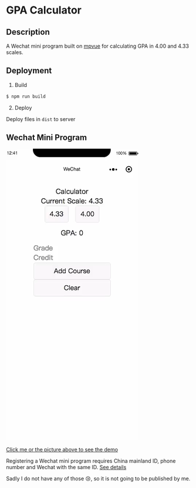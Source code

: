 # GPA Calculator

## Description

A Wechat mini program built on [mpvue](http://mpvue.com/) for calculating GPA in 4.00 and 4.33 scales.

## Deployment

1. Build

```bash
$ npm run build
```
2. Deploy

Deploy files in `dist` to server

## Wechat Mini Program

[![Wechat Mini Program GPA Calculator Demo](screenshots/average-calculation.png)](https://youtu.be/V6oo9z5a3Qc)

[Click me or the picture above to see the demo](https://youtu.be/V6oo9z5a3Qc)

Registering a Wechat mini program requires China mainland ID, phone number and Wechat with the same ID. [See details](https://developers.weixin.qq.com/miniprogram/introduction/index.html)

Sadly I do not have any of those 😢, so it is not going to be published by me.
